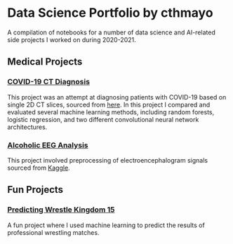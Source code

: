 # Data Science Portfolio by cthmayo

A compilation of notebooks for a number of data science and AI-related side projects I worked on during 2020-2021.

## Medical Projects

### [COVID-19 CT Diagnosis](https://github.com/cthmayo/covid-diagnosis/blob/main/COVID_Diagnosis_Complete.ipynb)

This project was an attempt at diagnosing patients with COVID-19 based on single 2D CT slices, sourced from [here](https://github.com/UCSD-AI4H/COVID-CT). In this project I compared and evaluated several machine learning methods, including random forests, logistic regression, and two different convolutional neural network architectures.

### [Alcoholic EEG Analysis](https://github.com/cthmayo/eeg-preprocessing/blob/main/EEG_Preprocessing.ipynb)

This project involved preprocessing of electroencephalogram signals sourced from [Kaggle](https://www.kaggle.com/nnair25/Alcoholics).

## Fun Projects

### [Predicting Wrestle Kingdom 15](https://github.com/cthmayo/match-predictor/blob/main/Predicting-Wrestle-Kingdom-15.ipynb)

A fun project where I used machine learning to predict the results of professional wrestling matches.

